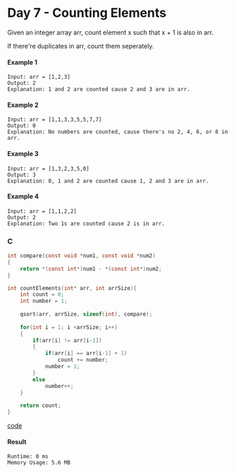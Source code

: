 # Day 7 - Counting Elements
Given an integer array arr, count element x such that x + 1 is also in arr.

If there're duplicates in arr, count them seperately.

#### Example 1
```
Input: arr = [1,2,3]
Output: 2
Explanation: 1 and 2 are counted cause 2 and 3 are in arr.
```

#### Example 2
```
Input: arr = [1,1,3,3,5,5,7,7]
Output: 0
Explanation: No numbers are counted, cause there's no 2, 4, 6, or 8 in arr.
```

#### Example 3
```
Input: arr = [1,3,2,3,5,0]
Output: 3
Explanation: 0, 1 and 2 are counted cause 1, 2 and 3 are in arr.
```

#### Example 4
```
Input: arr = [1,1,2,2]
Output: 2
Explanation: Two 1s are counted cause 2 is in arr.
```

### C
```C
int compare(const void *num1, const void *num2)
{
    return *(const int*)num1 - *(const int*)num2;
}

int countElements(int* arr, int arrSize){
    int count = 0;
    int number = 1;
    
    qsort(arr, arrSize, sizeof(int), compare);
    
    for(int i = 1; i <arrSize; i++)
    {
        if(arr[i] != arr[i-1])
        {
            if(arr[i] == arr[i-1] + 1)
                count += number;
            number = 1;
        }
        else
            number++;
    }
    
    return count;
}
```
[code](C/countingElements.c)

#### Result
```
Runtime: 0 ms
Memory Usage: 5.6 MB
```
